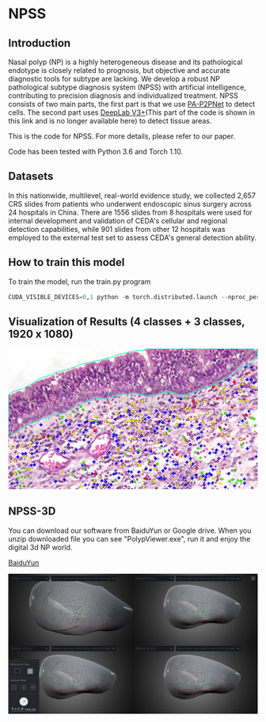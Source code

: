 # NPSS

## Introduction
Nasal polyp (NP) is a highly heterogeneous disease and its pathological endotype is closely related to prognosis, but objective and accurate diagnostic tools for subtype are lacking. We develop a robust NP pathological subtype diagnosis system (NPSS) with artificial intelligence, contributing to precision diagnosis and individualized treatment. NPSS consists of two main parts, the first part is that we use [PA-P2PNet](https://arxiv.org/abs/2303.02602 "DPA-P2PNet: Deformable Proposal-aware P2PNet for Accurate Point-based Cell Detection") to detect cells. The second part uses [DeepLab V3+](https://github.com/VainF/DeepLabV3Plus-Pytorch "DeepLabV3Plus-Pytorch")(This part of the code is shown in this link and is no longer available here) to detect tissue areas.

This is the code for NPSS. For more details, please refer to our paper.

Code has been tested with Python 3.6 and Torch 1.10.

## Datasets
In this nationwide, multilevel, real-world evidence study, we collected 2,657 CRS slides from patients who underwent endoscopic sinus surgery across 24 hospitals in China. There are 1556 slides from 8 hospitals were used for internal development and validation of CEDA's cellular and regional detection capabilities, while 901 slides from other 12 hospitals was employed to the external test set to assess CEDA's general detection ability.

## How to train this model
To train the model, run the train.py program
```python
CUDA_VISIBLE_DEVICES=0,1 python -m torch.distributed.launch --nproc_per_node=2 --master_port=29510 train.py --output_dir=_savePath_.pth --eos_coef=0.8 --dataset=bxr --num_classes=4 --num_workers=4 --start_eval=50 --epochs=150 --batch_size=4
```

## Visualization of Results (4 classes + 3 classes, 1920 x 1080)
<p align="center">
    <img src="imgs/image1.jpg" width=600></br>
</p>

## NPSS-3D
You can download our software from BaiduYun or Google drive. When you unzip downloaded file you can see "PolypViewer.exe", run it and enjoy the digital 3d NP world.

[BaiduYun](https://pan.baidu.com/s/1wT1IUSAFg52latEgklSXlw?pwd=kqi1)

<p align="center">
    <img src="imgs/npss3D.jpg" width=600></br>
</p>


